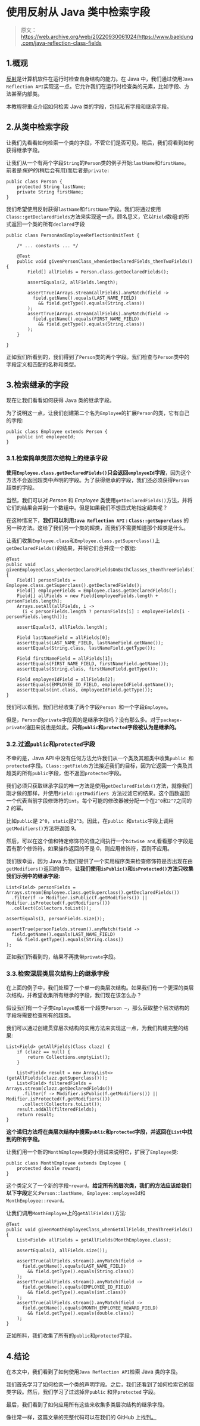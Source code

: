 # 使用反射从 Java 类中检索字段

> 原文：<https://web.archive.org/web/20220930061024/https://www.baeldung.com/java-reflection-class-fields>

## 1.概观

[反射](/web/20220926182111/https://www.baeldung.com/java-reflection)是计算机软件在运行时检查自身结构的能力。在 Java 中，我们通过使用`Java Reflection API`实现这一点。它允许我们在运行时检查类的元素，比如字段、方法甚至内部类。

本教程将重点介绍如何检索 Java 类的字段，包括私有字段和继承字段。

## 2.从类中检索字段

让我们先看看如何检索一个类的字段，不管它们是否可见。稍后，我们将看到如何获得继承字段。

让我们从一个有两个字段`String`的`Person`类的例子开始:`lastName`和`firstName`。前者是*保护的*(稍后会有用)而后者是`private:`

```
public class Person {
    protected String lastName;
    private String firstName;
}
```

我们希望使用反射获得`lastName`和`firstName`字段。我们将通过使用`Class::getDeclaredFields`方法来实现这一点。顾名思义，它以`Field`数组:的形式返回一个类的所有`declared`字段

```
public class PersonAndEmployeeReflectionUnitTest {

    /* ... constants ... */

    @Test
    public void givenPersonClass_whenGetDeclaredFields_thenTwoFields() {
        Field[] allFields = Person.class.getDeclaredFields();

        assertEquals(2, allFields.length);

        assertTrue(Arrays.stream(allFields).anyMatch(field ->
          field.getName().equals(LAST_NAME_FIELD)
            && field.getType().equals(String.class))
        );
        assertTrue(Arrays.stream(allFields).anyMatch(field ->
          field.getName().equals(FIRST_NAME_FIELD)
            && field.getType().equals(String.class))
        );
    }

}
```

正如我们所看到的，我们得到了`Person`类的两个字段。我们检查与`Person`类中的字段定义相匹配的名称和类型。

## 3.检索继承的字段

现在让我们看看如何获得 Java 类的继承字段。

为了说明这一点，让我们创建第二个名为`Employee`的扩展`Person`的类，它有自己的字段:

```
public class Employee extends Person {
    public int employeeId;
}
```

### 3.1.检索简单类层次结构上的继承字段

**使用`Employee.class.getDeclaredFields()`只会返回`employeeId`字段**，因为这个方法不会返回超类中声明的字段。为了获得继承的字段，我们还必须获得`Person`超类的字段。

当然，我们可以对 *Person* 和 *Employee* 类使用`getDeclaredFields()`方法，并将它们的结果合并到一个数组中。但是如果我们不想显式地指定超类呢？

在这种情况下，**我们可以利用`Java Reflection API` : `Class::getSuperclass`** 的另一种方法。这给了我们另一个类的超类，而我们不需要知道那个超类是什么。

让我们收集`Employee.class`和`Employee.class.getSuperclass()`上`getDeclaredFields()`的结果，并将它们合并成一个数组:

```
@Test
public void givenEmployeeClass_whenGetDeclaredFieldsOnBothClasses_thenThreeFields() {
    Field[] personFields = Employee.class.getSuperclass().getDeclaredFields();
    Field[] employeeFields = Employee.class.getDeclaredFields();
    Field[] allFields = new Field[employeeFields.length + personFields.length];
    Arrays.setAll(allFields, i -> 
      (i < personFields.length ? personFields[i] : employeeFields[i - personFields.length]));

    assertEquals(3, allFields.length);

    Field lastNameField = allFields[0];
    assertEquals(LAST_NAME_FIELD, lastNameField.getName());
    assertEquals(String.class, lastNameField.getType());

    Field firstNameField = allFields[1];
    assertEquals(FIRST_NAME_FIELD, firstNameField.getName());
    assertEquals(String.class, firstNameField.getType());

    Field employeeIdField = allFields[2];
    assertEquals(EMPLOYEE_ID_FIELD, employeeIdField.getName());
    assertEquals(int.class, employeeIdField.getType());
}
```

我们可以看到，我们已经收集了两个字段`Person `和一个字段`Employee`。

但是，`Person`的`private`字段真的是继承字段吗？没有那么多。对于`package-private`油田来说也是如此。**只有`public`和`protected`字段被认为是继承的。**

### 3.2.过滤`public`和`protected`字段

不幸的是，Java API 中没有任何方法允许我们从一个类及其超类中收集`public `和`protected`字段。`Class::getFields`方法接近我们的目标，因为它返回一个类及其超类的所有`public`字段，但不返回`protected`字段。

我们必须只获取继承字段的唯一方法是使用`getDeclaredFields()`方法，就像我们刚才做的那样，并使用`Field::getModifiers `方法过滤它的结果。这个函数返回一个代表当前字段修饰符的`int`。每个可能的修改器被分配一个在`2^0`和`2^7`之间的 2 的幂。

比如`public`是 `2^0`，`static`是`2^3`。因此，在`public `和`static`字段上调用`getModifiers()`方法将返回 9。

然后，可以在这个值和特定修饰符的值之间执行一个`bitwise and`,看看那个字段是否有那个修饰符。如果操作返回的不是 0，则应用修饰符，否则不应用。

我们很幸运，因为 Java 为我们提供了一个实用程序类来检查修饰符是否出现在由`getModifiers()`返回的值中。**让我们使用`isPublic()`和`isProtected()`方法只收集我们示例中的继承字段:**

```
List<Field> personFields = Arrays.stream(Employee.class.getSuperclass().getDeclaredFields())
  .filter(f -> Modifier.isPublic(f.getModifiers()) || Modifier.isProtected(f.getModifiers()))
  .collect(Collectors.toList());

assertEquals(1, personFields.size());

assertTrue(personFields.stream().anyMatch(field ->
  field.getName().equals(LAST_NAME_FIELD)
    && field.getType().equals(String.class))
);
```

正如我们所看到的，结果不再携带`private`字段。

### 3.3.检索深层类层次结构上的继承字段

在上面的例子中，我们处理了一个单一的类层次结构。如果我们有一个更深的类层次结构，并希望收集所有继承的字段，我们现在该怎么办？

假设我们有一个子类`Employee`或者一个超类`Person –`，那么获取整个层次结构的字段将需要检查所有的超类。

我们可以通过创建贯穿层次结构的实用方法来实现这一点，为我们构建完整的结果:

```
List<Field> getAllFields(Class clazz) {
    if (clazz == null) {
        return Collections.emptyList();
    }

    List<Field> result = new ArrayList<>(getAllFields(clazz.getSuperclass()));
    List<Field> filteredFields = Arrays.stream(clazz.getDeclaredFields())
      .filter(f -> Modifier.isPublic(f.getModifiers()) || Modifier.isProtected(f.getModifiers()))
      .collect(Collectors.toList());
    result.addAll(filteredFields);
    return result;
}
```

**这个递归方法将在类层次结构中搜索`public`和`protected`字段，并返回在`List`中找到的所有字段。**

让我们用一个新的`MonthEmployee`类的小测试来说明它，扩展了`Employee`类:

```
public class MonthEmployee extends Employee {
    protected double reward;
}
```

这个类定义了一个新的字段-`reward`。**给定所有的层次类，我们的方法应该给我们以下字段**定义:`Person::lastName, Employee::employeeId`和 `MonthEmployee::reward`。

让我们调用`MonthEmployee`上的`getAllFields()`方法:

```
@Test
public void givenMonthEmployeeClass_whenGetAllFields_thenThreeFields() {
    List<Field> allFields = getAllFields(MonthEmployee.class);

    assertEquals(3, allFields.size());

    assertTrue(allFields.stream().anyMatch(field ->
      field.getName().equals(LAST_NAME_FIELD)
        && field.getType().equals(String.class))
    );
    assertTrue(allFields.stream().anyMatch(field ->
      field.getName().equals(EMPLOYEE_ID_FIELD)
        && field.getType().equals(int.class))
    );
    assertTrue(allFields.stream().anyMatch(field ->
      field.getName().equals(MONTH_EMPLOYEE_REWARD_FIELD)
        && field.getType().equals(double.class))
    );
}
```

正如所料，我们收集了所有的`public`和`protected`字段。

## 4.结论

在本文中，我们看到了如何使用`Java Reflection API`检索 Java 类的字段。

我们首先学习了如何检索一个类的声明字段。之后，我们还看到了如何检索它的超类字段。然后，我们学习了过滤掉非`public` 和非`protected` 字段。

最后，我们看到了如何应用所有这些来收集多类层次结构的继承字段。

像往常一样，这篇文章的完整代码可以在我们的 GitHub 上找到[。](https://web.archive.org/web/20220926182111/https://github.com/eugenp/tutorials/tree/master/core-java-modules/core-java-reflection)